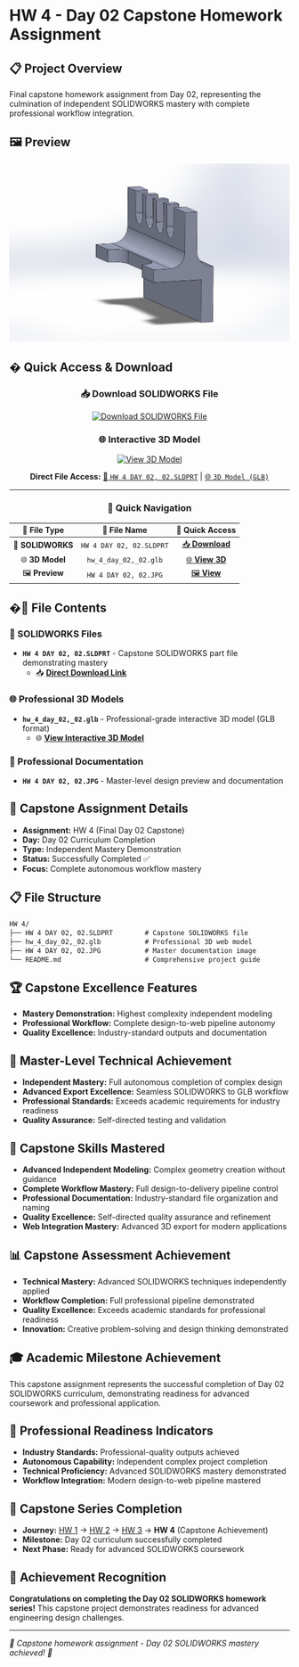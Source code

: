 # HW 4 - Day 02 Capstone Homework Assignment

## 📋 Project Overview
Final capstone homework assignment from Day 02, representing the culmination of independent SOLIDWORKS mastery with complete professional workflow integration.

## 🖼️ Preview
![Design Preview](HW%204%20DAY%2002%2C%2002.JPG)

## � **Quick Access & Download**

<div align="center">

### 📥 **Download SOLIDWORKS File**
[![Download SOLIDWORKS File](https://img.shields.io/badge/📥_Download-SOLIDWORKS_File-gold?style=for-the-badge&logo=download)](HW%204%20DAY%2002%2C%2002.SLDPRT)

### 🌐 **Interactive 3D Model**
[![View 3D Model](https://img.shields.io/badge/🌐_View-3D_Model-success?style=for-the-badge&logo=3d)](hw_4_day_02%2C_02.glb)

**Direct File Access:** [🔧 `HW 4 DAY 02, 02.SLDPRT`](HW%204%20DAY%2002%2C%2002.SLDPRT) | [🌐 `3D Model (GLB)`](hw_4_day_02%2C_02.glb)

---

### 🎯 **Quick Navigation**
| 📁 **File Type** | 📂 **File Name** | 🔗 **Quick Access** |
|:---:|:---:|:---:|
| 🔧 **SOLIDWORKS** | `HW 4 DAY 02, 02.SLDPRT` | [📥 **Download**](HW%204%20DAY%2002%2C%2002.SLDPRT) |
| 🌐 **3D Model** | `hw_4_day_02,_02.glb` | [🌐 **View 3D**](hw_4_day_02%2C_02.glb) |
| 🖼️ **Preview** | `HW 4 DAY 02, 02.JPG` | [🖼️ **View**](HW%204%20DAY%2002%2C%2002.JPG) |

</div>

## �📂 File Contents

### 🔧 SOLIDWORKS Files
- **`HW 4 DAY 02, 02.SLDPRT`** - Capstone SOLIDWORKS part file demonstrating mastery
  - 📥 **[Direct Download Link](HW%204%20DAY%2002%2C%2002.SLDPRT)**

### 🌐 Professional 3D Models
- **`hw_4_day_02,_02.glb`** - Professional-grade interactive 3D model (GLB format)
  - 🌐 **[View Interactive 3D Model](hw_4_day_02%2C_02.glb)**

### 📸 Professional Documentation
- **`HW 4 DAY 02, 02.JPG`** - Master-level design preview and documentation

## 🎯 Capstone Assignment Details
- **Assignment:** HW 4 (Final Day 02 Capstone)
- **Day:** Day 02 Curriculum Completion
- **Type:** Independent Mastery Demonstration
- **Status:** Successfully Completed ✅
- **Focus:** Complete autonomous workflow mastery

## 📋 File Structure
```
HW 4/
├── HW 4 DAY 02, 02.SLDPRT        # Capstone SOLIDWORKS file
├── hw_4_day_02,_02.glb           # Professional 3D web model
├── HW 4 DAY 02, 02.JPG           # Master documentation image
└── README.md                     # Comprehensive project guide
```

## 🏆 Capstone Excellence Features
- **Mastery Demonstration:** Highest complexity independent modeling
- **Professional Workflow:** Complete design-to-web pipeline autonomy
- **Quality Excellence:** Industry-standard outputs and documentation

## 📝 Master-Level Technical Achievement
- **Independent Mastery:** Full autonomous completion of complex design
- **Advanced Export Excellence:** Seamless SOLIDWORKS to GLB workflow
- **Professional Standards:** Exceeds academic requirements for industry readiness
- **Quality Assurance:** Self-directed testing and validation

## 🚀 Capstone Skills Mastered
- **Advanced Independent Modeling:** Complex geometry creation without guidance
- **Complete Workflow Mastery:** Full design-to-delivery pipeline control
- **Professional Documentation:** Industry-standard file organization and naming
- **Quality Excellence:** Self-directed quality assurance and refinement
- **Web Integration Mastery:** Advanced 3D export for modern applications

## 📊 Capstone Assessment Achievement
- **Technical Mastery:** Advanced SOLIDWORKS techniques independently applied
- **Workflow Completion:** Full professional pipeline demonstrated
- **Quality Excellence:** Exceeds academic standards for professional readiness
- **Innovation:** Creative problem-solving and design thinking demonstrated

## 🎓 Academic Milestone Achievement
This capstone assignment represents the successful completion of Day 02 SOLIDWORKS curriculum, demonstrating readiness for advanced coursework and professional application.

## 🌟 Professional Readiness Indicators
- **Industry Standards:** Professional-quality outputs achieved
- **Autonomous Capability:** Independent complex project completion  
- **Technical Proficiency:** Advanced SOLIDWORKS mastery demonstrated
- **Workflow Integration:** Modern design-to-web pipeline mastered

## 🔗 Capstone Series Completion
- **Journey:** [HW 1](../HW%201/) → [HW 2](../HW%202/) → [HW 3](../HW%203/) → **HW 4** (Capstone Achievement)
- **Milestone:** Day 02 curriculum successfully completed
- **Next Phase:** Ready for advanced SOLIDWORKS coursework

## 🏅 Achievement Recognition
**Congratulations on completing the Day 02 SOLIDWORKS homework series!** This capstone project demonstrates readiness for advanced engineering design challenges.

---
*🎉 Capstone homework assignment - Day 02 SOLIDWORKS mastery achieved! 🎉*
